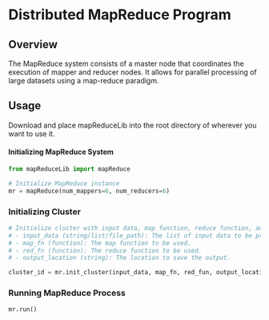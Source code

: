 # Distributed MapReduce Program

## Overview 
The MapReduce system consists of a master node that coordinates the execution of mapper and reducer nodes. 
It allows for parallel processing of large datasets using a map-reduce paradigm.

## Usage
Download and place mapReduceLib into the root directory of wherever you want to use it.

#### Initializing MapReduce System
```python
from mapReduceLib import mapReduce

# Initialize MapReduce instance
mr = mapReduce(num_mappers=6, num_reducers=6)
```

### Initializing Cluster
```python
# Initialize cluster with input data, map function, reduce function, and output location
# - input_data (string/list/file_path): The list of input data to be processed.
# - map_fn (function): The map function to be used.
# - red_fn (function): The reduce function to be used.
# - output_location (string): The location to save the output.

cluster_id = mr.init_cluster(input_data, map_fn, red_fun, output_location)
```

### Running MapReduce Process
```python
mr.run()
```
